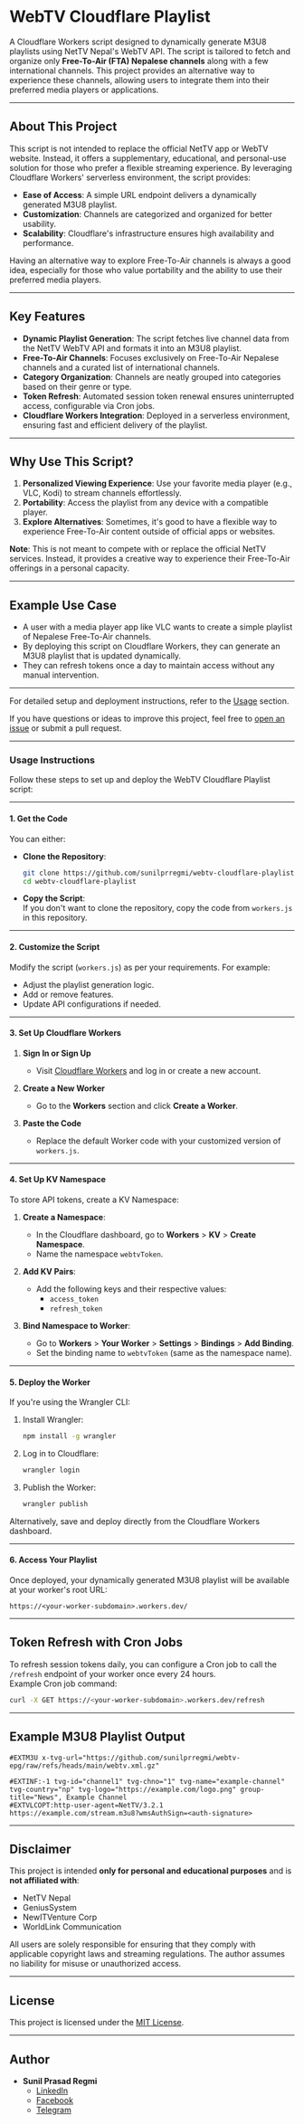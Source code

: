 # WebTV Cloudflare Playlist

A Cloudflare Workers script designed to dynamically generate M3U8 playlists using NetTV Nepal's WebTV API. The script is tailored to fetch and organize only **Free-To-Air (FTA) Nepalese channels** along with a few international channels. This project provides an alternative way to experience these channels, allowing users to integrate them into their preferred media players or applications.

---

## About This Project

This script is not intended to replace the official NetTV app or WebTV website. Instead, it offers a supplementary, educational, and personal-use solution for those who prefer a flexible streaming experience. By leveraging Cloudflare Workers' serverless environment, the script provides:

- **Ease of Access**: A simple URL endpoint delivers a dynamically generated M3U8 playlist.
- **Customization**: Channels are categorized and organized for better usability.
- **Scalability**: Cloudflare's infrastructure ensures high availability and performance.

Having an alternative way to explore Free-To-Air channels is always a good idea, especially for those who value portability and the ability to use their preferred media players.

---

## Key Features

- **Dynamic Playlist Generation**: The script fetches live channel data from the NetTV WebTV API and formats it into an M3U8 playlist.
- **Free-To-Air Channels**: Focuses exclusively on Free-To-Air Nepalese channels and a curated list of international channels.
- **Category Organization**: Channels are neatly grouped into categories based on their genre or type.
- **Token Refresh**: Automated session token renewal ensures uninterrupted access, configurable via Cron jobs.
- **Cloudflare Workers Integration**: Deployed in a serverless environment, ensuring fast and efficient delivery of the playlist.

---

## Why Use This Script?

1. **Personalized Viewing Experience**: Use your favorite media player (e.g., VLC, Kodi) to stream channels effortlessly.
2. **Portability**: Access the playlist from any device with a compatible player.
3. **Explore Alternatives**: Sometimes, it's good to have a flexible way to experience Free-To-Air content outside of official apps or websites.

**Note**: This is not meant to compete with or replace the official NetTV services. Instead, it provides a creative way to experience their Free-To-Air offerings in a personal capacity.

---

## Example Use Case

- A user with a media player app like VLC wants to create a simple playlist of Nepalese Free-To-Air channels.
- By deploying this script on Cloudflare Workers, they can generate an M3U8 playlist that is updated dynamically.
- They can refresh tokens once a day to maintain access without any manual intervention.

---

For detailed setup and deployment instructions, refer to the [Usage](#usage-instructions) section.  

If you have questions or ideas to improve this project, feel free to [open an issue](https://github.com/sunilprregmi/webtv-cloudflare-playlist/issues) or submit a pull request.

---

### Usage Instructions  

Follow these steps to set up and deploy the WebTV Cloudflare Playlist script:  

---

#### 1. **Get the Code**  

You can either:  
- **Clone the Repository**:
  ```bash
  git clone https://github.com/sunilprregmi/webtv-cloudflare-playlist.git
  cd webtv-cloudflare-playlist
  ```
- **Copy the Script**:  
  If you don't want to clone the repository, copy the code from `workers.js` in this repository.

---

#### 2. **Customize the Script**  

Modify the script (`workers.js`) as per your requirements. For example:
- Adjust the playlist generation logic.
- Add or remove features.
- Update API configurations if needed.

---

#### 3. **Set Up Cloudflare Workers**  

1. **Sign In or Sign Up**  
   - Visit [Cloudflare Workers](https://workers.cloudflare.com/) and log in or create a new account.

2. **Create a New Worker**  
   - Go to the **Workers** section and click **Create a Worker**.

3. **Paste the Code**  
   - Replace the default Worker code with your customized version of `workers.js`.

---

#### 4. **Set Up KV Namespace**  

To store API tokens, create a KV Namespace:  

1. **Create a Namespace**:  
   - In the Cloudflare dashboard, go to **Workers** > **KV** > **Create Namespace**.  
   - Name the namespace `webtvToken`.  

2. **Add KV Pairs**:  
   - Add the following keys and their respective values:  
     - `access_token`
     - `refresh_token`  

3. **Bind Namespace to Worker**:  
   - Go to **Workers** > **Your Worker** > **Settings** > **Bindings** > **Add Binding**.  
   - Set the binding name to `webtvToken` (same as the namespace name).  

---

#### 5. **Deploy the Worker**  

If you're using the Wrangler CLI:  
1. Install Wrangler:  
   ```bash
   npm install -g wrangler
   ```
2. Log in to Cloudflare:  
   ```bash
   wrangler login
   ```
3. Publish the Worker:  
   ```bash
   wrangler publish
   ```  

Alternatively, save and deploy directly from the Cloudflare Workers dashboard.

---

#### 6. **Access Your Playlist**  

Once deployed, your dynamically generated M3U8 playlist will be available at your worker's root URL:  
```
https://<your-worker-subdomain>.workers.dev/
```
---

## Token Refresh with Cron Jobs

To refresh session tokens daily, you can configure a Cron job to call the `/refresh` endpoint of your worker once every 24 hours.  
Example Cron job command:
```bash
curl -X GET https://<your-worker-subdomain>.workers.dev/refresh
```

---

## Example M3U8 Playlist Output

```m3u
#EXTM3U x-tvg-url="https://github.com/sunilprregmi/webtv-epg/raw/refs/heads/main/webtv.xml.gz"

#EXTINF:-1 tvg-id="channel1" tvg-chno="1" tvg-name="example-channel" tvg-country="np" tvg-logo="https://example.com/logo.png" group-title="News", Example Channel
#EXTVLCOPT:http-user-agent=NetTV/3.2.1
https://example.com/stream.m3u8?wmsAuthSign=<auth-signature>
```

---

## Disclaimer

This project is intended **only for personal and educational purposes** and is **not affiliated with**:

- NetTV Nepal
- GeniusSystem
- NewITVenture Corp
- WorldLink Communication  

All users are solely responsible for ensuring that they comply with applicable copyright laws and streaming regulations. The author assumes no liability for misuse or unauthorized access.

---

## License

This project is licensed under the [MIT License](LICENSE).

---

## Author

- **Sunil Prasad Regmi**  
  - [LinkedIn](https://www.linkedin.com/in/sunil-prasad-regmi/)  
  - [Facebook](https://www.facebook.com/sunilprregmi/)
  - [Telegram](https://www.t.me/guruusr/)
